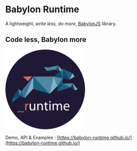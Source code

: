 # Babylon Runtime
A lightweight, *write less, do more*, [BabylonJS](https://www.babylonjs.com/) library.
## Code less, Babylon more

<img src="https://raw.githubusercontent.com/babylon-runtime/_r.assets/master/_runtime-logo/exports/_runtime-logo_circleWhite_512.png" alt="babylon runtime logo" width="250" >

Demo, API & Examples : [https://babylon-runtime.github.io/](https://babylon-runtime.github.io/)